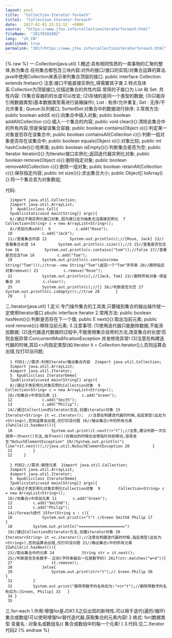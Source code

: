 ```yaml
---
layout: post
title:  "Collection-Iterator-foreach"
title2:  "Collection-Iterator-foreach"
date:   2017-01-01 23:53:12  +0800
source:  "https://www.jfox.info/collectioniteratorforeach.html"
fileName:  "20170101092"
lang:  "zh_CN"
published: true
permalink: "2017/https://www.jfox.info/collectioniteratorforeach.html"
---
```

{% raw %}
一.Collection(java.util)
1.概述:具有相同性质的一类事物的汇聚的整体,称为集合.任何集合都包含三块内容:对外的接口/接口的实现/对集合运算的算法.
java中使用Collection来表示单列集合顶层的接口.
public interface Collection<E> extends Itretaor<E>{}
注意:接口不能直接实例化,得需要其子类
2.特点及体系:Collection为顶层接口,仅描述集合的共性内容.常用的子接口为 List 和 Set.
共性内容:
(1)集合容器的的长度可以改变;
(2)存储的是同一个类型的数据;
(3)只能存引用数据类型(基本数据类型需进行装箱操作);
List : 有序/允许重复;
Set : 无序/不允许重复;
Queue:队列接口;
SortedSet:对集合中的数据进行排序;
3.常用方法:
public boolean add(E e){}:向集合中插入对象;
public boolean addAll(Collection<? extends E> c){}:插入一个集合的内容;
public void clear(){}:清除此集合中的所有内容,但是保留该集合容器;
public boolean contains(Object o){}:判定某一对象是否存在该集合中;
public boolean containsAll(Collection<?> c){}:判断一组对象是否存在该集合中;
public boolean equals(Object o){}:对象比较;
public int hashCode(){}:哈希值;
public boolean isEmpty(){}:判断集合是否为空;
public Iterator<E> iterator(){}:为Iterator接口实例化;返回迭代器实例化对象;
public boolean remove(Object o){}:删除指定对象;
public boolean removeAll(Collection<?> c){}:删除一组对象;
public boolean retainAll(Collection<?> c){}:保存指定内容;
public int size(){}:求出集合大小;
public Object[] toArray(){}:将一个集合变为对象数组;

代码:

      1import java.util.Collection;
      2import java.util.ArrayList;
      3  4publicclass Coll{
      5publicstaticvoid main(String[] args){
      6//通过子类实例化接口对象,因为接口全为抽象无法直接实例化  7 			Collection<String> c = new ArrayList<String>();
      8//添加元素add()  9 			c.add("Rose");
     10 			c.add("Jack");
     11//查看集合内容 12 			System.out.println(c);//[Rose, Jack] 13//查看集合长度 14 			System.out.println(c.size());//2 15//查看是否包含tom 16 			System.out.println(c.contains("tom"));//false 17//查看是否包含Tom 18 			c.add("Tom");
     19 			System.out.println(c.contains(new String("Tom")));//true--new String("Tom")返回一个"Tom"字符串 20//删除指定对象remove() 21 			c.remove("Rose");
     22 			System.out.println(c);//[Jack, Tom] 23//删除所有对象-保留集合 24 			c.clear();
     25 			System.out.println(c);//[] 26//判断是否为空 27 			System.out.println(c.isEmpty());//true 28 		}
     29 	}

二.Iterator(java.util)
1.定义:专门操作集合的工具类,只要碰到集合的输出操作就一定使用Iterator接口
pbulic interface Iterator<E>
2.常用方法:
public boolean hasNext(){}:判断是否存在下一个值;
public E next(){}:取出当前元素;
public void remove(){}:移除当前元素;
3.注意事项:
(1)使用迭代器只能删除数据,不能添加数据;
(2)迭代器迭代数据的过程中,不能使用集合自带的方法,改变集合的长度!否则会报异常:ConcurrentModificationException 并发修改异常!
(3)注意在构建迭代器的时候,其后<>内指定类型(如:Iterator<String> it = Collection.iterator();),否则运算会出错,仅打印没问题;

      1 代码1://需求:利用Iterator输出集合内容  2import java.util.Collection;
      3import java.util.ArrayList;
      4import java.util.Iterator;
      5  6publicclass IteratorDemo{
      7publicstaticvoid main(String[] args){
      8//通过子类实例化对象实例化Collection对象  9 			Collection<String> c = new ArrayList<String>();
     10//向集合c中添加元素 11 			c.add("Green");
     12 			c.add("Smith");
     13 			c.add("Philip");
     14//通过Collection的iterator方法,创建iterator对象 15 			Iterator<String> it =c.iterator();	//注意在构建迭代器的时候,指定类型(此处为<String>),否则运算会出错,仅打印没问题 16//输出集合c中的所有元素 17while(it.hasNext()){
     18 				System.out.print(it.next()+"t");//注意,建议判断一次仅调用一次next()方法,由于next()在输出的时候也会使指针向前移动,容易发生"NoSuchElementException" 19//System.out.println("i like"+it.next());//java.util.NoSuchElementException 20 			}
     21 		}
     22 	}

      1 代码2://需求:删除元素  2import java.util.Collection;
      3import java.util.ArrayList;
      4import java.util.Iterator;
      5  6publicclass IteratorDemo{
      7publicstaticvoid main(String[] args){
      8//通过子类实例化对象实例化Collection对象  9 		Collection<String> c = new ArrayList<String>();
     10//向集合c中添加元素 11 		c.add("Green");
     12 		c.add("Smith8");
     13 		c.add("Philip");
     14//foreach迭代 15for(String s : c){
     16 			System.out.print(s+"t")	//Green Smith8 Philip 17 		}
     18 		System.out.println("====================")
     19//通过Collection的iterator方法,创建iterator对象 20 		Iterator<String> it =c.iterator();//注意在构建迭代器的时候,指定类型(此处为<String>),否则运算会出错,仅打印没问题 21//输出集合c中的所有元素 22while(it.hasNext()){
     23//取出集合中的元素 24 			String str = it.next();
     25//判断是否含有数字--正则(字符串最后一位是数字的) 26if(str.matches("w+d")){
     27 				it.remove();
     28 			}else{
     29 				System.out.print(str+"t");// Green Philip 30 			}
     31 		}
     32 		System.out.print("删除带数字的名称后为:"+c+"t");//删除带数字的名称后为:[Green, Philip] 33 	}
     34 }
     35

三.for–each
1.作用:增强for是JDK1.5之后出现的新特性,可以用于迭代(遍历/循环)集合或数组!可以使用增强for替代迭代器,获取集合的元素内容!
2.格式:
for(数据类型 变量名 : 对象名或数组名){
集合或数组中的每一个元素! 
}
3.代码:见二.Iterator代码2
{% endraw %}

